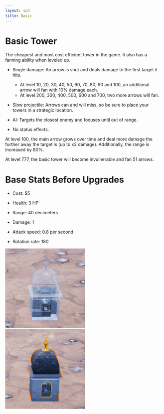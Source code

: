 ```yaml
---
layout: spd
title: Basic
---
```


# Basic Tower

The cheapest and most cost efficient tower in the game. It also has a fanning ability when leveled up.

* Single damage: An arrow is shot and deals damage to the first target it hits.
  * At level 10, 20, 30, 40, 50, 60, 70, 80, 90 and 100, an additional arrow will fan with 10% damage each.
  * At level 200, 300, 400, 500, 600 and 700, two more arrows will fan.

* Slow projectile: Arrows can and will miss, so be sure to place your towers in a strategic location.

* AI: Targets the closest enemy and focuses until out of range.

* No status effects.

At level 100, the main arrow grows over time and deal more damage the further away the target is (up to x2 damage). Additionally, the range is increased by 80%.

At level 777, the basic tower will become invulnerable and fan 51 arrows.

# Base Stats Before Upgrades

* Cost: $5

* Health: 3 HP

* Range: 40 decimeters

* Damage: 1

* Attack speed: 0.8 per second

* Rotation rate: 180

<img src="/assets/images/spd/tower-basic-unbuilt.jpg" width="256" height="256">
<img src="/assets/images/spd/tower-basic.jpg" width="256" height="256">
